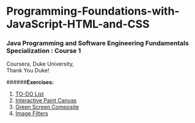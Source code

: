 # Programming-Foundations-with-JavaScript-HTML-and-CSS<br>
### Java Programming and Software Engineering Fundamentals Specialization : Course 1<br>
Coursera, Duke University,<br> 
Thank You Duke!<br>

######**Exercises:**<br>
1) <a href=https://codepen.io/xTrinitYx/pen/LYdoGmp>TO-DO List</a><br>
2) <a href=https://codepen.io/xTrinitYx/pen/OJvYGeO>Interactive Paint Canvas</a><br>
3) <a href=https://codepen.io/xTrinitYx/pen/bGvPrNe>Green Screen Composite</a><br>
4) <a href=https://codepen.io/xTrinitYx/pen/ExEqmzP>Image Filters</a>

